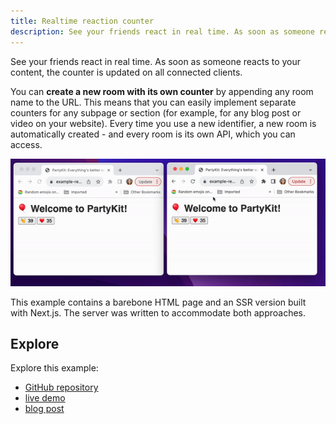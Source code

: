```yaml
---
title: Realtime reaction counter
description: See your friends react in real time. As soon as someone reacts to your content, the counter is updated on all connected clients
---
```


See your friends react in real time. As soon as someone reacts to your content, the counter is updated on all connected clients.

You can **create a new room with its own counter** by appending any room name to the URL. This means that you can easily implement separate counters for any subpage or section (for example, for any blog post or video on your website). Every time you use a new identifier, a new room is automatically created - and every room is its own API, which you can access.

![reactions](../../../../assets/reactions.gif)

This example contains a barebone HTML page and an SSR version built with Next.js. The server was written to accommodate both approaches.

## Explore

Explore this example:

- [GitHub repository](https://github.com/partykit/example-reactions)
- [live demo](https://example-reactions.labs.partykit.dev)
- [blog post](https://blog.partykit.io/posts/partykit-at-viteconf)
